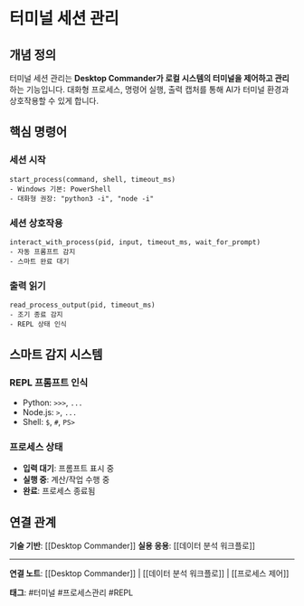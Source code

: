 # 터미널 세션 관리

## 개념 정의

터미널 세션 관리는 **Desktop Commander가 로컬 시스템의 터미널을 제어하고 관리**하는 기능입니다. 대화형 프로세스, 명령어 실행, 출력 캡처를 통해 AI가 터미널 환경과 상호작용할 수 있게 합니다.

## 핵심 명령어

### 세션 시작
```
start_process(command, shell, timeout_ms)
- Windows 기본: PowerShell
- 대화형 권장: "python3 -i", "node -i"
```

### 세션 상호작용
```
interact_with_process(pid, input, timeout_ms, wait_for_prompt)
- 자동 프롬프트 감지
- 스마트 완료 대기
```

### 출력 읽기
```
read_process_output(pid, timeout_ms)
- 조기 종료 감지
- REPL 상태 인식
```

## 스마트 감지 시스템

### REPL 프롬프트 인식
- Python: `>>>`, `...`
- Node.js: `>`, `...`  
- Shell: `$`, `#`, `PS>`

### 프로세스 상태
- **입력 대기**: 프롬프트 표시 중
- **실행 중**: 계산/작업 수행 중
- **완료**: 프로세스 종료됨

## 연결 관계

**기술 기반**: [[Desktop Commander]]
**실용 응용**: [[데이터 분석 워크플로]]

---

**연결 노트**: [[Desktop Commander]] | [[데이터 분석 워크플로]] | [[프로세스 제어]]

**태그**: #터미널 #프로세스관리 #REPL